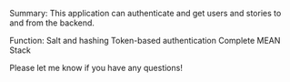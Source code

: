 Summary: 
	This application can authenticate and get users and stories to and from the backend.

Function:
	Salt and hashing
	Token-based authentication
	Complete MEAN Stack

Please let me know if you have any questions!